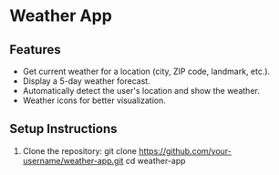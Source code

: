 # Weather App

## Features
- Get current weather for a location (city, ZIP code, landmark, etc.).
- Display a 5-day weather forecast.
- Automatically detect the user's location and show the weather.
- Weather icons for better visualization.

## Setup Instructions

1. Clone the repository:
   git clone https://github.com/your-username/weather-app.git
   cd weather-app
   
